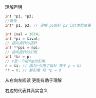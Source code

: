 理解声明
```cpp
int *p1, *p2;
//避免
int* p1, p2; // 误解 p1指针 p2 int类型变量 

int ival = 1024;
int *pi = &ival;
// 指向指针的指针
int **ppi = &pi; 
// 指向指针的引用
int *&r = p; 
// r是一个指向p的引用
r = &i; // 因为r引用了指针 等于 p = &i
*r = 0; // 解引用 将 *p = 0
```
从右向左阅读 更能有助于理解

右边的代表其真实含义
